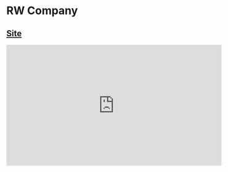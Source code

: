 # RW Company

## <a href="https://rw-company.vercel.app/">Site</a>

<iframe width="560" height="315" src="https://www.youtube.com/embed/m40nrlj9jGg" title="YouTube video player" frameborder="0" allow="accelerometer; autoplay; clipboard-write; encrypted-media; gyroscope; picture-in-picture; web-share" allowfullscreen></iframe>